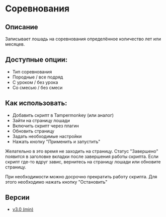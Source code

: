 # Соревнования

## Описание
Записывает лошадь на соревнования определённое количество лет или месяцев.

## **Доступные опции:**
- Тип соревнования
- Породные / все подряд
- С уроком / без урока
- Со смесью / без смеси

## **Как использовать:**
- Добавить скрипт в Tampermonkey (или аналог)
- Зайти на страницу лошади
- Включить скрипт через плагин
- Обновить страницу
- Задать необходимые настройки
- Нажать кнопку "Применить и запустить"

Желательно в это время не заходить на страницу. Статус "Завершено" появится в заголовке вкладки после завершения работы скрипта. Если скрипт где-то вдруг завис, вернитесь на страницу лошади или обновите страницу.

При необходимости можно досрочно прекратить работу скрипта. Для этого необходимо нажать кнопку "Остановить"

## Версии
- [v3.0 (min)](https://github.com/4eDo/lowadi/blob/859c27baca4802052e39488f320263855a1e0b5c/Cup/Cup_v3.0.min.user.js)
